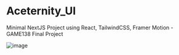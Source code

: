 # Aceternity_UI
 Minimal NextJS Project using React, TailwindCSS, Framer Motion - GAME138 Final Project

![image](https://github.com/vtonu/Aceternity_UI/assets/56773210/9810d680-2818-4008-9370-3f5fb83ad3ba)
